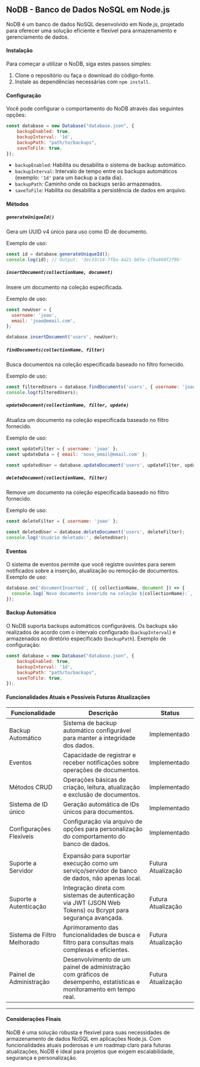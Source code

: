 
## NoDB - Banco de Dados NoSQL em Node.js

NoDB é um banco de dados NoSQL desenvolvido em Node.js, projetado para oferecer uma solução eficiente e flexível para armazenamento e gerenciamento de dados.

#### Instalação

Para começar a utilizar o NoDB, siga estes passos simples:

1. Clone o repositório ou faça o download do código-fonte.
2. Instale as dependências necessárias com `npm install`.

#### Configuração

Você pode configurar o comportamento do NoDB através das seguintes opções:

```javascript
const database = new Database("database.json", {
    backupEnabled: true,
    backupInterval: '1d',
    backupPath: "path/to/backups",
    saveToFile: true,
});
```

- `backupEnabled`: Habilita ou desabilita o sistema de backup automático.
- `backupInterval`: Intervalo de tempo entre os backups automáticos (exemplo: `'1d'` para um backup a cada dia).
- `backupPath`: Caminho onde os backups serão armazenados.
- `saveToFile`: Habilita ou desabilita a persistência de dados em arquivo.

#### Métodos

##### `generateUniqueId()`

Gera um UUID v4 único para uso como ID de documento.

Exemplo de uso:

```javascript
const id = database.generateUniqueId();
console.log(id); // Output: '3ec33c14-7f8a-4a21-b85e-1f9a460f2f9b'
```

##### `insertDocument(collectionName, document)`

Insere um documento na coleção especificada.

Exemplo de uso:

```javascript
const newUser = {
  username: 'joao',
  email: 'joao@email.com',
};

database.insertDocument('users', newUser);
```

##### `findDocuments(collectionName, filter)`

Busca documentos na coleção especificada baseado no filtro fornecido.

Exemplo de uso:

```javascript
const filteredUsers = database.findDocuments('users', { username: 'joao' });
console.log(filteredUsers);
```

##### `updateDocument(collectionName, filter, update)`

Atualiza um documento na coleção especificada baseado no filtro fornecido.

Exemplo de uso:

```javascript
const updateFilter = { username: 'joao' };
const updateData = { email: 'novo_email@email.com' };

const updatedUser = database.updateDocument('users', updateFilter, updateData);
```

##### `deleteDocument(collectionName, filter)`

Remove um documento na coleção especificada baseado no filtro fornecido.

Exemplo de uso:

```javascript
const deleteFilter = { username: 'joao' };

const deletedUser = database.deleteDocument('users', deleteFilter);
console.log('Usuário deletado:', deletedUser);
```

#### Eventos

O sistema de eventos permite que você registre ouvintes para serem notificados sobre a inserção, atualização ou remoção de documentos. Exemplo de uso:

```javascript
database.on('documentInserted', ({ collectionName, document }) => {
  console.log(`Novo documento inserido na coleção ${collectionName}:`, document);
});
```

#### Backup Automático

O NoDB suporta backups automáticos configuráveis. Os backups são realizados de acordo com o intervalo configurado (`backupInterval`) e armazenados no diretório especificado (`backupPath`). Exemplo de configuração:

```javascript
const database = new Database("database.json", {
    backupEnabled: true,
    backupInterval: '1d',
    backupPath: "path/to/backups",
    saveToFile: true,
});
```

#### Funcionalidades Atuais e Possíveis Futuras Atualizações

| Funcionalidade                  | Descrição                                                                                                                                                           | Status            |
|---------------------------------|---------------------------------------------------------------------------------------------------------------------------------------------------------------------|-------------------|
| Backup Automático                | Sistema de backup automático configurável para manter a integridade dos dados.                                                                                      | Implementado      |
| Eventos                          | Capacidade de registrar e receber notificações sobre operações de documentos.                                                                                       | Implementado      |
| Métodos CRUD                    | Operações básicas de criação, leitura, atualização e exclusão de documentos.                                                                                        | Implementado      |
| Sistema de ID único              | Geração automática de IDs únicos para documentos.                                                                                                                   | Implementado      |
| Configurações Flexíveis          | Configuração via arquivo de opções para personalização do comportamento do banco de dados.                                                                          | Implementado      |
|                              |                                                                                                                                                                     |                   |
| Suporte a Servidor               | Expansão para suportar execução como um serviço/servidor de banco de dados, não apenas local.                                                                       | Futura Atualização|
| Suporte a Autenticação           | Integração direta com sistemas de autenticação via JWT (JSON Web Tokens) ou Bcrypt para segurança avançada.                                                         | Futura Atualização|
| Sistema de Filtro Melhorado      | Aprimoramento das funcionalidades de busca e filtro para consultas mais complexas e eficientes.                                                                    | Futura Atualização|
| Painel de Administração          | Desenvolvimento de um painel de administração com gráficos de desempenho, estatísticas e monitoramento em tempo real.                                               | Futura Atualização|
---

#### Considerações Finais

NoDB é uma solução robusta e flexível para suas necessidades de armazenamento de dados NoSQL em aplicações Node.js. Com funcionalidades atuais poderosas e um roadmap claro para futuras atualizações, NoDB é ideal para projetos que exigem escalabilidade, segurança e personalização.
